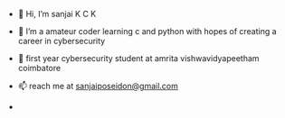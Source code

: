 - 👋 Hi, I’m sanjai K C K
- 👀 I’m a amateur coder learning c and python with hopes of creating a career in cybersecurity
- 🌱 first year cybersecurity student at amrita vishwavidyapeetham coimbatore
- 📫 reach me at sanjaiposeidon@gmail.com

- 
<!---
sanjai392005/sanjai392005 is a ✨ special ✨ repository because its `README.md` (this file) appears on your GitHub profile.
You can click the Preview link to take a look at your changes.
--->
